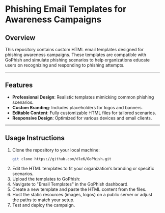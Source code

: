 # **Phishing Email Templates for Awareness Campaigns**

## **Overview**
This repository contains custom HTML email templates designed for phishing awareness campaigns. These templates are compatible with GoPhish and simulate phishing scenarios to help organizations educate users on recognizing and responding to phishing attempts.

---

## **Features**
- **Professional Design**: Realistic templates mimicking common phishing scenarios.
- **Custom Branding**: Includes placeholders for logos and banners.
- **Editable Content**: Fully customizable HTML files for tailored scenarios.
- **Responsive Design**: Optimized for various devices and email clients.

---

## **Usage Instructions**
1. Clone the repository to your local machine:
   ```bash
   git clone https://github.com/dle6/GoPhish.git
2. Edit the HTML templates to fit your organization’s branding or specific scenarios.
3. Upload the templates to GoPhish:
4. Navigate to "Email Templates" in the GoPhish dashboard.
5. Create a new template and paste the HTML content from the files.
6. Host the static resources (images, logos) on a public server or adjust the paths to match your setup.
7. Test and deploy the campaign.
